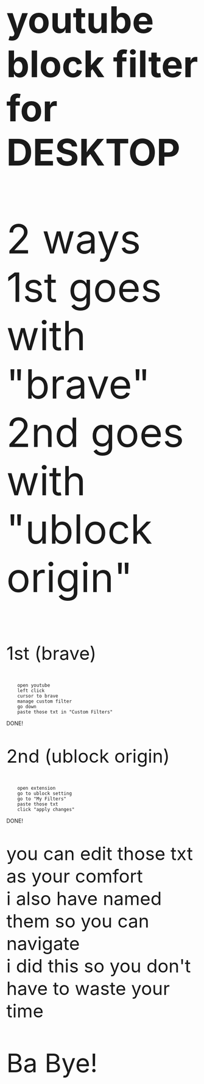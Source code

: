 <h1 style="font-size:10vw;">youtube block filter for DESKTOP</h1>
<p style="font-size:11vw;">
2 ways<br/>
1st goes with "brave"<br/>
2nd goes with "ublock origin"<br/>
</p>
<p style="font-size:5vw;">
1st (brave)
</p>

        open youtube
        left click
        cursor to brave 
        manage custom filter
        go down
        paste those txt in "Custom Filters"
DONE!
<br/>

<p style="font-size:5vw;">
2nd (ublock origin)
</p>

        open extension
        go to ublock setting
        go to "My Filters"
        paste those txt
        click "apply changes"
DONE!
 <br/>

<p style="font-size:5vw;">
you can edit those txt as your comfort<br/>
i also have named them so you can navigate<br/>
i did this so you don't have to waste your time<br/>
</p>

<p style="font-size:7vw;">
Ba Bye!
</p>

